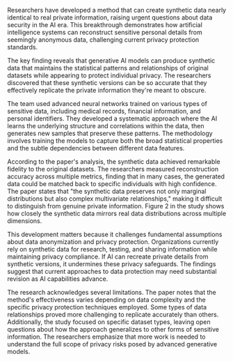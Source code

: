 Researchers have developed a method that can create synthetic data nearly identical to real private information, raising urgent questions about data security in the AI era. This breakthrough demonstrates how artificial intelligence systems can reconstruct sensitive personal details from seemingly anonymous data, challenging current privacy protection standards.

The key finding reveals that generative AI models can produce synthetic data that maintains the statistical patterns and relationships of original datasets while appearing to protect individual privacy. The researchers discovered that these synthetic versions can be so accurate that they effectively replicate the private information they're meant to obscure.

The team used advanced neural networks trained on various types of sensitive data, including medical records, financial information, and personal identifiers. They developed a systematic approach where the AI learns the underlying structure and correlations within the data, then generates new samples that preserve these patterns. The methodology involves training the models to capture both the broad statistical properties and the subtle dependencies between different data features.

According to the paper's analysis, the synthetic data achieved remarkable fidelity to the original datasets. The researchers measured reconstruction accuracy across multiple metrics, finding that in many cases, the generated data could be matched back to specific individuals with high confidence. The paper states that "the synthetic data preserves not only marginal distributions but also complex multivariate relationships," making it difficult to distinguish from genuine private information. Figure 2 in the study shows how closely the synthetic data mirrors real data distributions across multiple dimensions.

This development matters because it challenges fundamental assumptions about data anonymization and privacy protection. Organizations currently rely on synthetic data for research, testing, and sharing information while maintaining privacy compliance. If AI can recreate private details from synthetic versions, it undermines these privacy safeguards. The findings suggest that current approaches to data protection may need substantial revision as AI capabilities advance.

The research acknowledges several limitations. The paper notes that the method's effectiveness varies depending on data complexity and the specific privacy protection techniques employed. Some types of data relationships proved more challenging to replicate accurately than others. Additionally, the study focused on specific dataset types, leaving open questions about how the approach generalizes to other forms of sensitive information. The researchers emphasize that more work is needed to understand the full scope of privacy risks posed by advanced generative models.